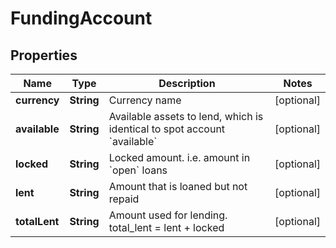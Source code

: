 
# FundingAccount

## Properties
Name | Type | Description | Notes
------------ | ------------- | ------------- | -------------
**currency** | **String** | Currency name |  [optional]
**available** | **String** | Available assets to lend, which is identical to spot account &#x60;available&#x60; |  [optional]
**locked** | **String** | Locked amount. i.e. amount in &#x60;open&#x60; loans |  [optional]
**lent** | **String** | Amount that is loaned but not repaid |  [optional]
**totalLent** | **String** | Amount used for lending. total_lent &#x3D; lent + locked |  [optional]



